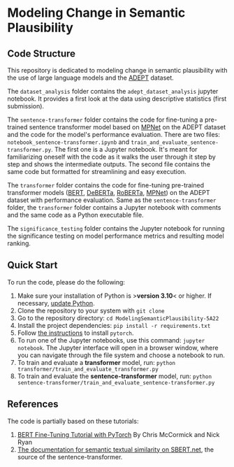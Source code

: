 # Modeling Change in Semantic Plausibility

## Code Structure
This repository is dedicated to modeling change in semantic plausibility with the use of large language models and the [ADEPT](https://aclanthology.org/2021.acl-long.553/) dataset.

The `dataset_analysis` folder contains the `adept_dataset_analysis` jupyter notebook. It provides a first look at the data using descriptive statistics (first submission).

The `sentence-transformer` folder contains the code for fine-tuning a pre-trained sentence transformer model based on [MPNet](https://huggingface.co/sentence-transformers/all-mpnet-base-v2) on the ADEPT dataset and the code for the model's performance evaluation. There are two files: `notebook_sentence-transformer.ipynb` and `train_and_evaluate_sentence-transformer.py`. The first one is a Jupyter notebook. It's meant for familiarizing oneself with the code as it walks the user through it step by step and shows the intermediate outputs. The second file contains the same code but formatted for streamlining and easy execution. 

The `transformer` folder contains the code for fine-tuning pre-trained transformer models ([BERT](https://huggingface.co/docs/transformers/model_doc/bert), [DeBERTa](https://huggingface.co/docs/transformers/model_doc/deberta), [RoBERTa](https://huggingface.co/docs/transformers/model_doc/roberta), [MPNet](https://huggingface.co/microsoft/mpnet-base)) on the ADEPT dataset with performance evaluation. Same as the `sentence-transformer` folder, the `transformer` folder contains a Jupyter notebook with comments and the same code as a Python executable file.

The `significance_testing` folder contains the Jupyter notebook for running the significance testing on model performance metrics and resulting model ranking.

## Quick Start
To run the code, please do the following:
1. Make sure your installation of Python is >**version 3.10**< or higher. If necessary, [update Python](https://www.python.org/downloads/).
2. Clone the repository to your system with `git clone`
3. Go to the repository directory: `cd ModelingSemanticPlausibility-5A22`
4. Install the project dependencies: `pip install -r requirements.txt`
5. Follow [the instructions](https://pytorch.org/get-started/locally/) to install `pytorch`.
6. To run one of the Jupyter notebooks, use this command: `jupyter notebook`. The Jupyter interface will open in a browser window, where you can navigate through the file system and choose a notebook to run.
7. To train and evaluate a **transformer** model, run: `python transformer/train_and_evaluate_transformer.py`
8. To train and evaluate the **sentence-transformer** model, run: `python sentence-transformer/train_and_evaluate_sentence-transformer.py`

## References
The code is partially based on these tutorials:
1. [BERT Fine-Tuning Tutorial with PyTorch](https://mccormickml.com/2019/07/22/BERT-fine-tuning/) By Chris McCormick and Nick Ryan
2. [The documentation for semantic textual similarity on SBERT.net](https://www.sbert.net/docs/usage/semantic_textual_similarity.html), the source of the sentence-transformer.
